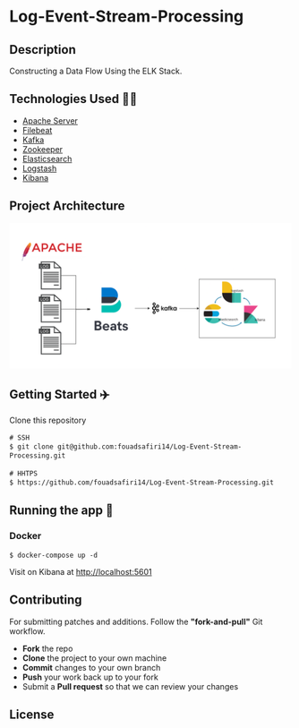 # Log-Event-Stream-Processing

## Description

Constructing a Data Flow Using the ELK Stack.

## Technologies Used :man_technologist:
- [Apache Server](https://httpd.apache.org/)
- [Filebeat](https://www.elastic.co/fr/beats/filebeat)
- [Kafka](https://kafka.apache.org/)
- [Zookeeper](https://zookeeper.apache.org/)
- [Elasticsearch](https://www.elastic.co/fr/elasticsearch)
- [Logstash](https://www.elastic.co/fr/logstash)
- [Kibana](https://www.elastic.co/fr/kibana)


## Project Architecture

<p align=center>
    <img src="architecture.png" alt="scs-architecture">
</p>

## Getting Started :airplane:

Clone this repository

```shell
# SSH
$ git clone git@github.com:fouadsafiri14/Log-Event-Stream-Processing.git

# HHTPS
$ https://github.com/fouadsafiri14/Log-Event-Stream-Processing.git
```

## Running the app :dart:

### Docker

```shell
$ docker-compose up -d
```

Visit on Kibana at [http://localhost:5601](http://localhost:5601)

## Contributing

For submitting patches and additions. Follow the **"fork-and-pull"** Git workflow.

- **Fork** the repo
- **Clone** the project to your own machine
- **Commit** changes to your own branch
- **Push** your work back up to your fork
- Submit a **Pull request** so that we can review your changes

## License